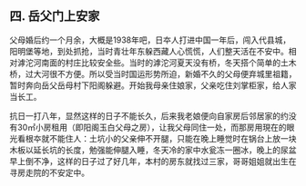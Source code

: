 ## 四. 岳父门上安家

父母婚后约一个月余，大概是1938年吧，日夲人打进中国一年后，闯入代县城，阳明堡等地，到处抓抢，当时青壮年东躲西藏人心慌慌，人们整天活在不安中。相对滹沱河南面的村庄比较安全些。当时的滹沱河夏天没有桥，冬天搭个简单的土木桥，过大河很不方便。所以受当时国运形势所迫，新婚不久的父母便弃城里祖籍，暂时奔向岳父岳母村下阳阁躲避。开始我母亲住娘家，父亲吃住刘掌柜家，给人家当长工。

抗日一打八年，显然这样的日子不能长久，后来我老娘便向自家房后邻居家的约没有30㎡小房租用（即阳阁玉白父母之房），让我父母同住一处，而那房用現在的眼光看根夲就不能住人：土坑小的父亲伸不开腿，只能在晚上睡觉时在锅台上放一块木板以延长坑的长度，勉强能伸腿入睡，冬天冷的家中水瓮冻一圈冰，晚上的尿盆早上倒不净，这样的日子过了好几年，本村的房东就找过三家，哥哥姐姐就出生在寻房走院的不安定中。